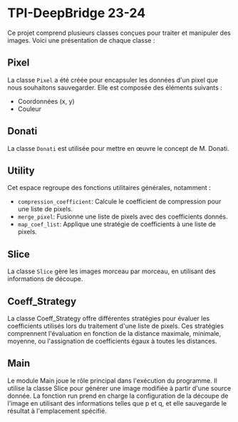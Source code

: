 # TPI-DeepBridge 23-24

Ce projet comprend plusieurs classes conçues pour traiter et manipuler des images. Voici une présentation de chaque classe :

## Pixel

La classe `Pixel` a été créée pour encapsuler les données d'un pixel que nous souhaitons sauvegarder. Elle est composée des éléments suivants :
- Coordonnées (x, y)
- Couleur

## Donati

La classe `Donati` est utilisée pour mettre en œuvre le concept de M. Donati.

## Utility

Cet espace regroupe des fonctions utilitaires générales, notamment :
- `compression_coefficient`: Calcule le coefficient de compression pour une liste de pixels.
- `merge_pixel`: Fusionne une liste de pixels avec des coefficients donnés.
- `map_coef_list`: Applique une stratégie de coefficients à une liste de pixels.

## Slice

La classe `Slice` gère les images morceau par morceau, en utilisant des informations de découpe.

## Coeff_Strategy

La classe Coeff_Strategy offre différentes stratégies pour évaluer les coefficients utilisés lors du traitement d'une liste de pixels. Ces stratégies comprennent l'évaluation en fonction de la distance maximale, minimale, moyenne, ou l'assignation de coefficients égaux à toutes les distances.

## Main

Le module Main joue le rôle principal dans l'exécution du programme. Il utilise la classe Slice pour générer une image modifiée à partir d'une source donnée. La fonction run prend en charge la configuration de la découpe de l'image en utilisant des informations telles que p et q, et elle sauvegarde le résultat à l'emplacement spécifié.

